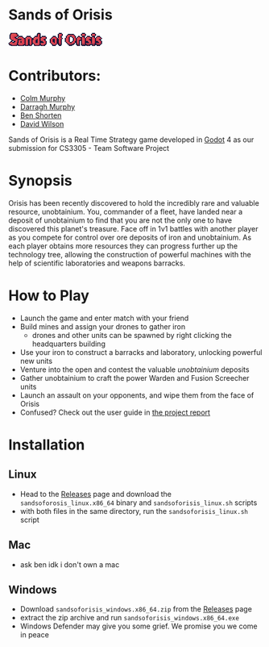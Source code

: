 # Sands of Orisis
![Game title: Sands of Orisis](./Doc_Images/gametitle.png)  
# Contributors:  
- [Colm Murphy](https://github.com/colmmurphyxyz)
- [Darragh Murphy](https://github.com/Durph21)
- [Ben Shorten](https://github.com/benshorten72)
- [David Wilson](https://github.com/Szazlo)

Sands of Orisis is a Real Time Strategy game developed in [Godot](https://github.com/godotengine/godot) 4 as our submission for CS3305 - Team Software Project
# Synopsis
Orisis has been recently discovered to hold the incredibly rare and valuable resource, unobtainium. You, commander of a fleet, have landed near a deposit of unobtainium to find that you are not the only one to have discovered this planet's treasure.
Face off in 1v1 battles with another player as you compete for control over ore deposits of iron and unobtainium. As each player obtains more resources they can progress further up the technology tree, allowing the construction of powerful machines with the help of scientific laboratories and weapons barracks.

# How to Play
- Launch the game and enter match with your friend
- Build mines and assign your drones to gather iron
	- drones and other units can be spawned by right clicking the headquarters building
- Use your iron to construct a barracks and laboratory, unlocking powerful new units
- Venture into the open and contest the valuable *unobtainium* deposits
- Gather unobtainium to craft the power Warden and Fusion Screecher units
- Launch an assault on your opponents, and wipe them from the face of Orisis
- Confused? Check out the user guide in [the project report](REPORT.md)

# Installation
## Linux
- Head to the [Releases](https://github.com/colmmurphyxyz/CS3305-2024-Team-2/releases) page and download the `sandsoforosis_linux.x86_64` binary and `sandsoforisis_linux.sh` scripts
- with both files in the same directory, run the `sandsoforisis_linux.sh` script
## Mac
- ask ben idk i don't own a mac
## Windows
- Download `sandsoforisis_windows.x86_64.zip` from the [Releases](https://github.com/colmmurphyxyz/CS3305-2024-Team-2/releases) page
- extract the zip archive and run `sandsoforisis_windows.x86_64.exe`
- Windows Defender may give you some grief. We promise you we come in peace